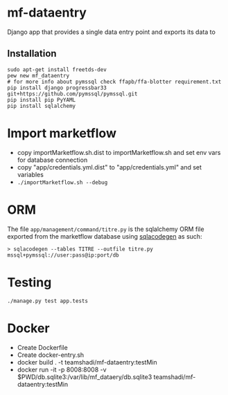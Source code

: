 # mf-dataentry
Django app that provides a single data entry point and exports its data to 

## Installation

```
sudo apt-get install freetds-dev
pew new mf_dataentry
# for more info about pymssql check ffapb/ffa-blotter requirement.txt
pip install django progressbar33 git+https://github.com/pymssql/pymssql.git
pip install pip PyYAML
pip install sqlalchemy

```

# Import marketflow

- copy importMarketflow.sh.dist to importMarketflow.sh and set env vars for database connection
- copy "app/credentials.yml.dist" to "app/credentials.yml" and set variables
- `./importMarketflow.sh --debug`

# ORM

The file `app/management/command/titre.py` is the sqlalchemy ORM file
exported from the marketflow database using [sqlacodegen](https://pypi.python.org/pypi/sqlacodegen) as such:

    > sqlacodegen --tables TITRE --outfile titre.py mssql+pymssql://user:pass@ip:port/db

# Testing

    ./manage.py test app.tests


# Docker

 - Create Dockerfile
 - Create docker-entry.sh
 - docker build . -t teamshadi/mf-dataentry:testMin
 - docker run -it -p 8008:8008 -v $PWD/db.sqlite3:/var/lib/mf_dataery/db.sqlite3 teamshadi/mf-dataentry:testMin
 
